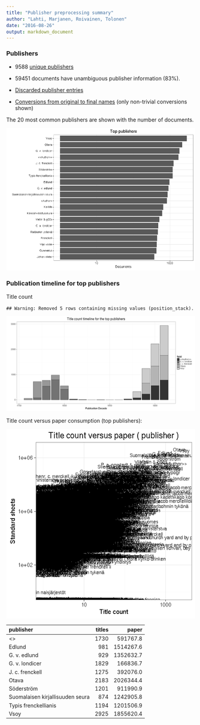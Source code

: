 ```yaml
---
title: "Publisher preprocessing summary"
author: "Lahti, Marjanen, Roivainen, Tolonen"
date: "2016-08-26"
output: markdown_document
---
```



### Publishers

 * 9588 [unique publishers](output.tables/publisher_accepted.csv)

 * 59451 documents have unambiguous publisher information (83%). 

 * [Discarded publisher entries](output.tables/publisher_discarded.csv)

 * [Conversions from original to final names](output.tables/publisher_conversion_nontrivial.csv) (only non-trivial conversions shown)


The 20 most common publishers are shown with the number of documents. 

![plot of chunk summarypublisher2](figure/summarypublisher2-1.png)

### Publication timeline for top publishers

Title count


```
## Warning: Removed 5 rows containing missing values (position_stack).
```

![plot of chunk summaryTop10pubtimeline](figure/summaryTop10pubtimeline-1.png)



Title count versus paper consumption (top publishers):

![plot of chunk publishertitlespapers](figure/publishertitlespapers-1.png)

|publisher                        | titles|     paper|
|:--------------------------------|------:|---------:|
|<<Author>>                       |   1730|  591767.8|
|Edlund                           |    981| 1514267.6|
|G. v. edlund                     |    929| 1352632.7|
|G. v. londicer                   |   1829|  166836.7|
|J. c. frenckell                  |   1275|  392076.0|
|Otava                            |   2183| 2026344.4|
|Söderström                       |   1201|  911990.9|
|Suomalaisen kirjallisuuden seura |    874| 1242905.8|
|Typis frenckellianis             |   1194| 1201506.9|
|Vsoy                             |   2925| 1855620.4|


